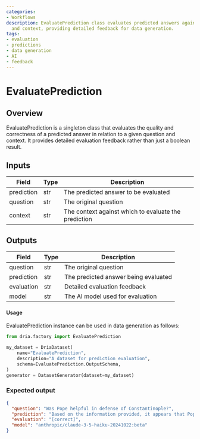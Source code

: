 ```yaml
---
categories:
- Workflows
description: EvaluatePrediction class evaluates predicted answers against questions
  and context, providing detailed feedback for data generation.
tags:
- evaluation
- predictions
- data generation
- AI
- feedback
---
```


# EvaluatePrediction

## Overview
EvaluatePrediction is a singleton class that evaluates the quality and correctness of a predicted answer in relation to a given question and context. It provides detailed evaluation feedback rather than just a boolean result.

## Inputs
| Field | Type | Description |
|-------|------|-------------|
| prediction | str | The predicted answer to be evaluated |
| question | str | The original question |
| context | str | The context against which to evaluate the prediction |

## Outputs
| Field | Type | Description |
|-------|------|-------------|
| question | str | The original question |
| prediction | str | The predicted answer being evaluated |
| evaluation | str | Detailed evaluation feedback |
| model | str | The AI model used for evaluation |

#### Usage

EvaluatePrediction instance can be used in data generation as follows:

```python
from dria.factory import EvaluatePrediction

my_dataset = DriaDataset(
    name="EvaluatePrediction",
    description="A dataset for prediction evaluation",
    schema=EvaluatePrediction.OutputSchema,
)
generator = DatasetGenerator(dataset=my_dataset)
```

### Expected output

```json
{
  "question": "Was Pope helpful in defense of Constantinople?",
  "prediction": "Based on the information provided, it appears that Pope Nicholas V's efforts were unlikely to be significantly helpful in defending Constantinople. The fact that many Western rulers were wary of increasing papal control and had financial constraints due to their own internal conflicts and wars suggests that they would not have been able or willing to contribute substantially to a defense effort",
  "evaluation": "[correct]",
  "model": "anthropic/claude-3-5-haiku-20241022:beta"
}
```